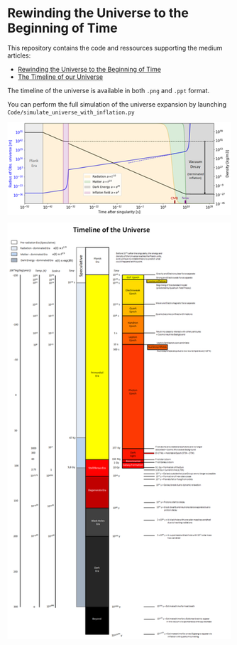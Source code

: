 # Rewinding the Universe to the Beginning of Time

This repository contains the code and ressources supporting the medium articles:

- [Rewinding the Universe to the Beginning of Time](https://aurelien-pelissier.medium.com/rewinding-the-universe-to-the-beginning-of-time-b98c82e6a606)  
- [The Timeline of our Universe](https://aurelien-pelissier.medium.com/the-timeline-of-our-universe-7fd01d8ee221)

The timeline of the universe is available in both `.png` and `.ppt` format.

You can perform the full simulation of the universe expansion by launching `Code/simulate_universe_with_inflation.py`

<p align="center">
  <img src="https://raw.githubusercontent.com/Aurelien-Pelissier/Medium/master/Rewinding%20the%20Universe%20to%20the%20Beginning%20of%20Time/Figure1.png" width=1000>
</p>


<p align="center">
  <img src="https://raw.githubusercontent.com/Aurelien-Pelissier/Medium/master/Rewinding%20the%20Universe%20to%20the%20Beginning%20of%20Time/Universe_timeline.png" width=1200>
</p>
